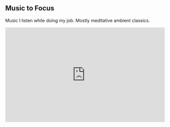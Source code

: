 ## Music to Focus

Music I listen while doing my job. Mostly meditative ambient classics.

<iframe width="100%" height="300" scrolling="no" frameborder="no" allow="autoplay" src="https://w.soundcloud.com/player/?url=https%3A//api.soundcloud.com/playlists/1607191402&color=%23d8ba00&auto_play=false&hide_related=true&show_comments=false&show_user=false&show_reposts=false&show_teaser=false&visual=true"></iframe>
